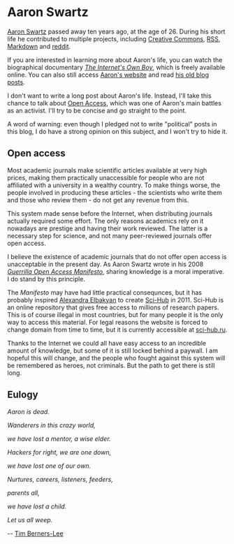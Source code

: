 # Aaron Swartz

[Aaron Swartz](https://en.wikipedia.org/wiki/Aaron_Swartz) passed away
ten years ago, at the age of 26. During his short life he contributed
to multiple projects, including
[Creative Commons](https://en.wikipedia.org/wiki/Creative_Commons),
[RSS](https://en.wikipedia.org/wiki/RSS),
[Markdown](https://en.wikipedia.org/wiki/Markdown) and
[reddit](https://www.reddit.com).

If you are interested in learning more about Aaron's life,
you can watch the biographical documentary
[*The Internet's Own Boy*](https://en.wikipedia.org/wiki/The_Internet%27s_Own_Boy),
which is freely available online. You can also still access
[Aaron's website](http://www.aaronsw.com) and read
[his old blog posts](http://www.aaronsw.com/weblog).

I don't want to write a long post about Aaron's life.
Instead, I'll take this chance to talk about
[Open Access](https://en.wikipedia.org/wiki/Open_access), which was
one of Aaron's main battles as an activist. I'll try to be concise
and go straight to the point.

A word of warning: even though I pledged not to write "political" posts
in this blog, I do have a strong opinion on this subject, and I won't
try to hide it.

## Open access

Most academic journals make scientific articles available at very high
prices, making them practically unaccessible for people who are not
affiliated with a university in a wealthy country. To make things worse,
the people involved in producing these articles - the scientists who
write them and those who review them - do not get any revenue from this.

This system made sense before the Internet, when distributing journals
actually required some effort. The only reasons academics rely on it
nowadays are prestige and having their work reviewed. The latter is a
necessary step for science, and not many peer-reviewed journals offer
open access.

I believe the existence of academic journals that do not offer open access
is unacceptable in the present day. As Aaron Swartz wrote in his 2008
[*Guerrilla Open Access Manifesto*](./goam.txt), sharing knowledge is
a moral imperative. I do stand by this principle.

The *Manifesto* may have had little practical
consequnces, but it has probably inspired
[Alexandra Elbakyan](https://en.wikipedia.org/wiki/Alexandra_Elbakyan)
to create [Sci-Hub](https://en.wikipedia.org/wiki/Sci-Hub) in 2011.
Sci-Hub is an online repository that gives free access to millions
of research papers. This is of course illegal in most countries, but
for many people it is the only way to access this material. For legal
reasons the website is forced to change domain from time to time, but
it is currently accessible at [sci-hub.ru](https://sci-hub.ru).

Thanks to the Internet we could all have easy access to an incredible
amount of knowledge, but some of it is still locked behind a paywall.
I am hopeful this will change, and the people who fought against this
system will be remembered as heroes, not criminals. But the path to get
there is still long.

## Eulogy


*Aaron is dead.*


*Wanderers in this crazy world,*

*we have lost a mentor, a wise elder.*


*Hackers for right, we are one down,*

*we have lost one of our own.*


*Nurtures, careers, listeners, feeders,*

*parents all,*

*we have lost a child.*


*Let us all weep.*

 -- [Tim Berners-Lee](https://en.wikipedia.org/wiki/Tim_Berners-Lee)

